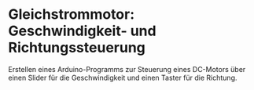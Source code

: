 # Gleichstrommotor: Geschwindigkeit- und Richtungssteuerung

Erstellen eines Arduino-Programms zur Steuerung eines DC-Motors über einen Slider für die Geschwindigkeit und einen Taster für die Richtung.